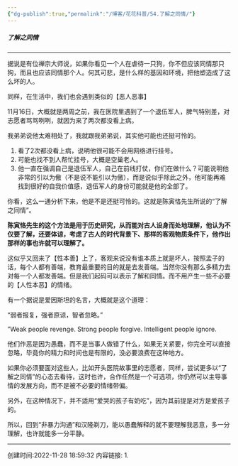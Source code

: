 ```yaml
---
{"dg-publish":true,"permalink":"/博客/花花科普/54.了解之同情/"}
---
```


#####  了解之同情
---
据说是有位禅宗大师说，如果你看见一个人在虐待一只狗，你不但应该同情那只狗，而且也应该同情那个人。何其可悲，是什么样的基因和环境，把他塑造成了这么坏的人。

同样，在生活中，我们也会遇到类似的【恶人恶事】

11月16日，大概就是两周之前，我在医院里遇到了一个退伍军人，脾气特别差，对志愿者骂骂咧咧，就因为来了两次都没看上病。

我弟弟说他太难相处了，我就跟我弟弟说，其实他可能也还挺可怜的。

1.  看了2次都没看上病，说明他很可能不会用网络进行挂号。    
2.  可能也找不到人帮忙挂号，大概是空巢老人。    
3.  他一直在强调自己是退伍军人，自己在前线打仗，你们在做什么？可能说明他非常的引以为傲（不是说不能引以为傲），而是说似乎除此之外，他可能再难找到很好的自我价值感，退伍军人的身份可能就是他的全部了。    

你看，这么一通分析下来，他是不是还挺可怜的。这就是陈寅恪先生所说的“了解之同情”。

**陈寅恪先生的这个方法是用于历史研究，从而能对古人设身而处地理解，他认为不仅要了解，还要体谅，考虑了古人的时代背景下、那样的客观物质条件下，他作出那样的事也许就可以理解了。**

这似乎又回来了【性本善】上了，客观来说没有谁本质上就是坏人，按照孟子的话，每个人都有善端，教育最重要的目的就是去发善端。当然你没有那么多精力去对每一个人都发善端。但是我们起码可以表示了解和同情。而不用产生一些不必要的【人性本恶】的情绪。

有一个据说是爱因斯坦的名言，大概就是这个道理：

“弱者报复，强者原谅，智者忽略。”

”Weak people revenge. Strong people forgive. Intelligent people ignore.

他们作恶是因为愚蠢，而不是当事人做错了什么，如果无关紧要，你完全可以直接忽略，毕竟你的精力和时间也是有限的，没必要浪费在这种地方。

如果你必须要面对这些人，比如开头医院故事里的志愿者，同样，尝试更多以“了解之同情”的心态去看待，这时也许，合作任然是一个可选项，你仍然可以主导事情的发展方向，而不是被不必要的情绪带偏。

另外，在这种情况下，并不适用“爱哭的孩子有奶吃”，因为其前提是对方是爱孩子的。

所以，回到“非暴力沟通”和汉隆剃刀，能以愚蠢解释的就不要理解我恶意，多一分理解，也许就能多一分平静。

---
创建时间:2022-11-28 18:59:32
内容链接: 
1.  


